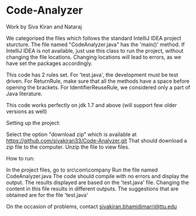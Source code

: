# Code-Analyzer
Work by Siva Kiran and Nataraj

We categorised the files which follows the standard IntelliJ IDEA project sturcture.
The file named "CodeAnalyzer.java" has the 'main()' method. If IntelliJ IDEA is not available,
just use this class to run the project, without changing the file locations.
Changing locations will lead to errors, as we have set the packages accordingly.

This code has 2 rules set.
For 'test.java', the development must be test driven. 
For ReturnRule, make sure that all the methods have a space before opening the brackets.
For IdentifierReuseRule, we considered only a part of Java literature.

This code works perfectly on jdk 1.7 and above (will support few older versions as well)


Setting up the project:

Select the option "download zip" which is available at https://github.com/sivakiran33/Code-Analyzer.git
That should download a zip file to the computer. Unzip the file to view files.


How to run:

In the project files, go to src\com\company
Run the file named CodeAnalyzer.java
The code should compile with no errors and display the output.
The results displayed are based on the 'test.java' file. Changing the content in this file results in different outputs.
The suggestions that are obtained are for the file 'test.java'

On the occasion of problems, contact sivakiran.bhamidimarri@ttu.edu
